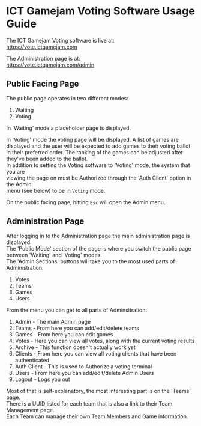 # ICT Gamejam Voting Software Usage Guide

The ICT Gamejam Voting software is live at:  
https://vote.ictgamejam.com

The Administration page is at:  
https://vote.ictgamejam.com/admin

## Public Facing Page
The public page operates in two different modes:
1. Waiting
1. Voting

In 'Waiting' mode a placeholder page is displayed.  

In 'Voting' mode the voting page will be displayed. A list of games are displayed and
the user will be expected to add games to their voting ballot in their preferred order.
The ranking of the games can be adjusted after they've been added to the ballot.  
In addition to setting the Voting software to 'Voting' mode, the system that you are  
viewing the page on must be Authorized through the 'Auth Client' option in the Admin  
menu (see below) to be in `Voting` mode.

On the public facing page, hitting `Esc` will open the Admin menu.  


## Administration Page
After logging in to the Administration page the main administration page is displayed.  
The 'Public Mode' section of the page is where you switch the public page between
'Waiting' and 'Voting' modes.  
The 'Admin Sections' buttons will take you to the most used parts of Administration:
1. Votes
1. Teams
1. Games
1. Users

From the menu you can get to all parts of Adminsitration:
1. Admin - The main Admin page
1. Teams - From here you can add/edit/delete teams
1. Games - From here you can edit games
1. Votes - Here you can view all votes, along with the current voting results
1. Archive - This function doesn't actually work yet
1. Clients - From here you can view all voting clients that have been authenticated
1. Auth Client - This is used to Authorize a voting terminal
1. Users - From here you can add/edit/delete Admin Users
1. Logout - Logs you out

Most of that is self-explanatory, the most interesting part is on the 'Teams' page.  
There is a UUID listed for each team that is also a link to their Team Management page.  
Each Team can manage their own Team Members and Game information.

